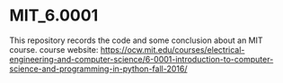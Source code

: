 # MIT_6.0001
This repository records the code and some conclusion about an MIT course.
course website: https://ocw.mit.edu/courses/electrical-engineering-and-computer-science/6-0001-introduction-to-computer-science-and-programming-in-python-fall-2016/
